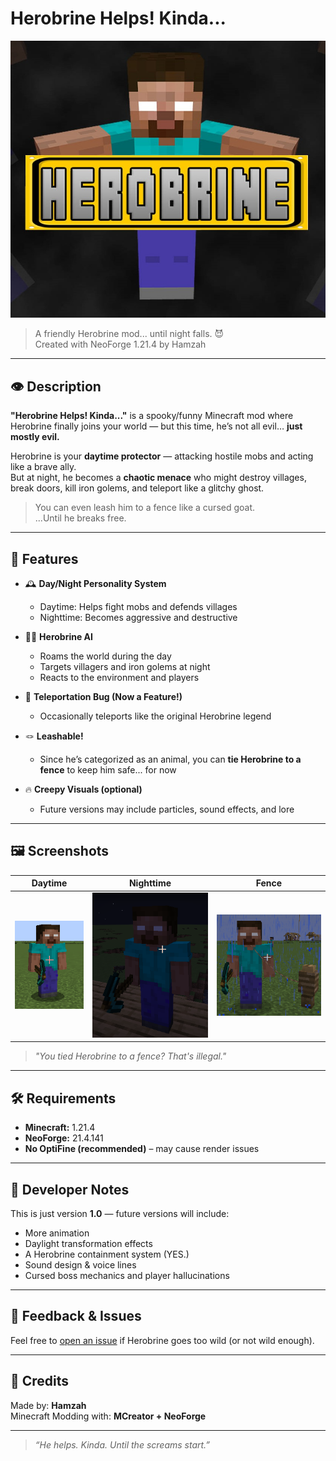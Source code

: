 # Herobrine Helps! Kinda...

![Herobrine Banner](images/1.jpg)

> A friendly Herobrine mod... until night falls. 😈  
> Created with NeoForge 1.21.4 by Hamzah

---

## 👁️ Description

**"Herobrine Helps! Kinda..."** is a spooky/funny Minecraft mod where Herobrine finally joins your world — but this time, he’s not all evil… **just mostly evil.**

Herobrine is your **daytime protector** — attacking hostile mobs and acting like a brave ally.  
But at night, he becomes a **chaotic menace** who might destroy villages, break doors, kill iron golems, and teleport like a glitchy ghost.

> You can even leash him to a fence like a cursed goat.  
> ...Until he breaks free.

---

## 🧠 Features

- 🕰️ **Day/Night Personality System**
  - Daytime: Helps fight mobs and defends villages
  - Nighttime: Becomes aggressive and destructive

- 🧍‍♂️ **Herobrine AI**
  - Roams the world during the day
  - Targets villagers and iron golems at night
  - Reacts to the environment and players

- 💨 **Teleportation Bug (Now a Feature!)**
  - Occasionally teleports like the original Herobrine legend

- 🪢 **Leashable!**
  - Since he’s categorized as an animal, you can **tie Herobrine to a fence** to keep him safe... for now

- 🔥 **Creepy Visuals (optional)**
  - Future versions may include particles, sound effects, and lore

---

## 🖼️ Screenshots

| Daytime | Nighttime | Fence |
|--------|-----------|------------|
| ![Day](images/2.png) | ![Night](images/3.png) | ![Fence](images/4.png) |

> *"You tied Herobrine to a fence? That's illegal."*

---

## 🛠️ Requirements

- **Minecraft:** 1.21.4  
- **NeoForge:** 21.4.141  
- **No OptiFine (recommended)** – may cause render issues

---

## 🧪 Developer Notes

This is just version **1.0** — future versions will include:
- More animation
- Daylight transformation effects
- A Herobrine containment system (YES.)
- Sound design & voice lines
- Cursed boss mechanics and player hallucinations

---

## 💬 Feedback & Issues

Feel free to [open an issue](https://github.com/HamzahHossam12121/NeoForge-Cool-Mods-/issues) if Herobrine goes too wild (or not wild enough).

---

## 🔗 Credits

Made by: **Hamzah**  
Minecraft Modding with: **MCreator + NeoForge**

---

> *“He helps. Kinda. Until the screams start.”*


